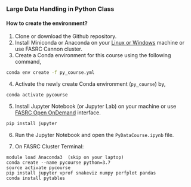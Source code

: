 ### Large Data Handling in Python Class

#### How to create the environment?

1. Clone or download the Github repository. 
2. Install Miniconda or Anaconda on your [Linux or Windows](https://docs.conda.io/en/latest/miniconda.html) machine or use FASRC Cannon cluster. 
3. Create a Conda environment for this course using the following command,

```bash
conda env create -f py_course.yml
```

4. Activate the newly create Conda environment (`py_course`) by,

```bash
conda activate pycourse
```

5. Install Jupyter Notebook (or Jupyter Lab) on your machine or use [FASRC Open OnDemand](http://vdi.rc.fas.harvard.edu/) interface.

```bash
pip install jupyter
```

6. Run the Jupyter Notebook and open the `PyDataCourse.ipynb` file.


7. On FASRC Cluster Terminal:

```
module load Anaconda3  (skip on your laptop)
conda create --name pycourse python=3.7
source activate pycourse
pip install jupyter vprof snakeviz numpy perfplot pandas
conda install pytables
```
